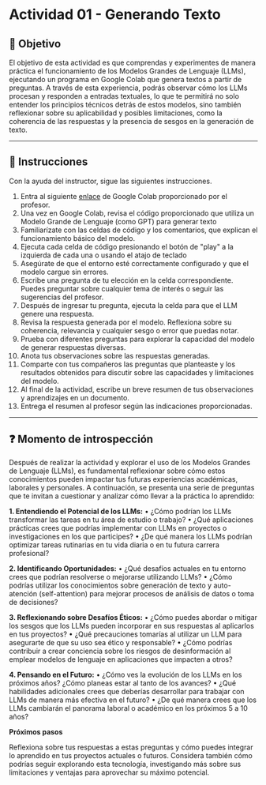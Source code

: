 # **Actividad 01 - Generando Texto**

## 🎯 **Objetivo**
El objetivo de esta actividad es que comprendas y experimentes de manera práctica el funcionamiento de los Modelos Grandes de Lenguaje (LLMs), ejecutando un programa en Google Colab que genera textos a partir de preguntas. A través de esta experiencia, podrás observar cómo los LLMs procesan y responden a entradas textuales, lo que te permitirá no solo entender los principios técnicos detrás de estos modelos, sino también reflexionar sobre su aplicabilidad y posibles limitaciones, como la coherencia de las respuestas y la presencia de sesgos en la generación de texto.

---

## 📑 Instrucciones
Con la ayuda del instructor, sigue las siguientes instrucciones.
1. Entra al siguiente [enlace](https://colab.research.google.com/drive/1-sLYNrG6wWUlFWRQD4E9_p_m57gyTkDb?usp=sharing) de Google Colab proporcionado por el profesor.
2. Una vez en Google Colab, revisa el código proporcionado que utiliza un Modelo Grande de Lenguaje (como GPT) para generar texto
3.	Familiarízate con las celdas de código y los comentarios, que explican el funcionamiento básico del modelo.
4.	Ejecuta cada celda de código presionando el botón de "play" a la izquierda de cada una o usando el atajo de teclado
5.	Asegúrate de que el entorno esté correctamente configurado y que el modelo cargue sin errores.
6.	Escribe una pregunta de tu elección en la celda correspondiente. Puedes preguntar sobre cualquier tema de interés o seguir las sugerencias del profesor.
7.	Después de ingresar tu pregunta, ejecuta la celda para que el LLM genere una respuesta.
8.	Revisa la respuesta generada por el modelo. Reflexiona sobre su coherencia, relevancia y cualquier sesgo o error que puedas notar.
9.	Prueba con diferentes preguntas para explorar la capacidad del modelo de generar respuestas diversas.
10.	Anota tus observaciones sobre las respuestas generadas.
11.	Comparte con tus compañeros las preguntas que planteaste y los resultados obtenidos para discutir sobre las capacidades y limitaciones del modelo.
12.	Al final de la actividad, escribe un breve resumen de tus observaciones y aprendizajes en un documento.
13.	Entrega el resumen al profesor según las indicaciones proporcionadas.




---

## ❓ **Momento de introspección**

Después de realizar la actividad y explorar el uso de los Modelos Grandes de Lenguaje (LLMs), es fundamental reflexionar sobre cómo estos conocimientos pueden impactar tus futuras experiencias académicas, laborales y personales. A continuación, se presenta una serie de preguntas que te invitan a cuestionar y analizar cómo llevar a la práctica lo aprendido:

**1.	Entendiendo el Potencial de los LLMs:**
•	¿Cómo podrían los LLMs transformar las tareas en tu área de estudio o trabajo?
•	¿Qué aplicaciones prácticas crees que podrías implementar con LLMs en proyectos o investigaciones en los que participes?
•	¿De qué manera los LLMs podrían optimizar tareas rutinarias en tu vida diaria o en tu futura carrera profesional?

**2.	Identificando Oportunidades:**
•	¿Qué desafíos actuales en tu entorno crees que podrían resolverse o mejorarse utilizando LLMs?
•	¿Cómo podrías utilizar los conocimientos sobre generación de texto y auto-atención (self-attention) para mejorar procesos de análisis de datos o toma de decisiones?

**3.	Reflexionando sobre Desafíos Éticos:**
•	¿Cómo puedes abordar o mitigar los sesgos que los LLMs pueden incorporar en sus respuestas al aplicarlos en tus proyectos?
•	¿Qué precauciones tomarías al utilizar un LLM para asegurarte de que su uso sea ético y responsable?
•	¿Cómo podrías contribuir a crear conciencia sobre los riesgos de desinformación al emplear modelos de lenguaje en aplicaciones que impacten a otros?

**4.	Pensando en el Futuro:**
•	¿Cómo ves la evolución de los LLMs en los próximos años? ¿Cómo planeas estar al tanto de los avances?
•	¿Qué habilidades adicionales crees que deberías desarrollar para trabajar con LLMs de manera más efectiva en el futuro?
•	¿De qué manera crees que los LLMs cambiarán el panorama laboral o académico en los próximos 5 a 10 años?

**Próximos pasos**

Reflexiona sobre tus respuestas a estas preguntas y cómo puedes integrar lo aprendido en tus proyectos actuales o futuros. Considera también cómo podrías seguir explorando esta tecnología, investigando más sobre sus limitaciones y ventajas para aprovechar su máximo potencial.









